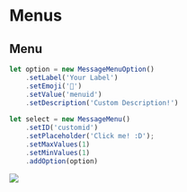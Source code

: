 
# Menus

## Menu
```js
let option = new MessageMenuOption()
    .setLabel('Your Label')
    .setEmoji('🍔')
    .setValue('menuid')
    .setDescription('Custom Description!')
    
let select = new MessageMenu()
    .setID('customid')
    .setPlaceholder('Click me! :D');
    .setMaxValues(1)
    .setMinValues(1)
    .addOption(option)
```

<img align="center" src="https://cdn.discordapp.com/attachments/850457799422771270/861212725484716032/unknown.png"></img>
